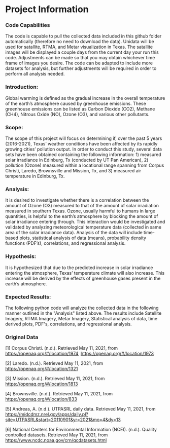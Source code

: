 # Project Information

### Code Capabilities
The code is capable to pull the collected data included in this github folder automatically (therefore no need to download the data). Unidata will be used for satallite, RTMA, and Metar visualization in Texas. The satallite images will be displayed a couple days from the current day your run this code. Adjustments can be made so that you may obtain whichever time frame of images you desire. The code can be adapted to include more datasets for analysis, but further adjustments will be required in order to perform all analysis needed.

### Introduction:
Global warming is defined as the gradual increase in the overall temperature of the earth’s atmosphere caused by greenhouse emissions. These greenhouse emissions can be listed as Carbon Dioxide (CO2), Methane (CH4), Nitrous Oxide (NO),  Ozone (O3), and various other pollutants. 

### Scope:
The scope of this project will focus on determining if, over the past 5 years (2016-2021), Texas’ weather conditions have been affected by its rapidly growing cities’ pollution output. In order to conduct this study, several data sets have been obtained containing the following information: 1) measured solar irradiance in Edinburg, Tx (conducted by UT Pan American), 2) pollution (Ozone) measured within a locational range spanning from Corpus Christi, Laredo, Brownsville and Mission, Tx, and 3) measured air temperature in Edinburg, Tx. 

### Analysis:
It is desired to investigate whether there is a correlation between the amount of Ozone (O3) measured to that of the amount of solar irradiation measured in southern Texas. Ozone, usually harmful to humans in large quantities, is helpful to the earth’s atmosphere by blocking the amount of solar irradiance entering through. This interaction would be investigated and validated by analyzing meteorological temperature data (collected in same area of the solar irradiance data). Analysis of the data will include time-based plots, statistical analysis of data (means), probability density functions (PDF’s), correlations, and regressional analysis.

### Hypothesis:
It is hypothesized that due to the predicted increase in solar irradiance entering the atmosphere, Texas’ temperature climate will also increase. This increase will be derived by the effects of greenhouse gases present in the earth’s atmosphere. 

### Expected Results:
The following python code will analyze the collected data in the following manner outlined in the "Analysis" listed above. The results include Satellite Imagery, RTMA Imagery, Metar Imagery, Statistical analysis of data, time derived plots, PDF's, correlations, and regressional analysis.

### Original Data
[1] Corpus Christi. (n.d.). Retrieved May 11, 2021, from https://openaq.org/#/location/1974, https://openaq.org/#/location/1973

[2]  Laredo. (n.d.). Retrieved May 11, 2021, from https://openaq.org/#/location/1321

[3] Mission. (n.d.). Retrieved May 11, 2021, from https://openaq.org/#/location/1813

[4] Brownsville. (n.d.). Retrieved May 11, 2021, from https://openaq.org/#/location/833

[5] Andreas, A. (n.d.). UTPASRL daily data. Retrieved May 11, 2021, from https://midcdmz.nrel.gov/apps/daily.pl?site=UTPASRL&start=20110901&yr=2021&mo=4&dy=13 

[6] National Centers for Environmental Information (NCEI). (n.d.). Quality controlled datasets. Retrieved May 11, 2021, from https://www.ncdc.noaa.gov/crn/qcdatasets.html 

